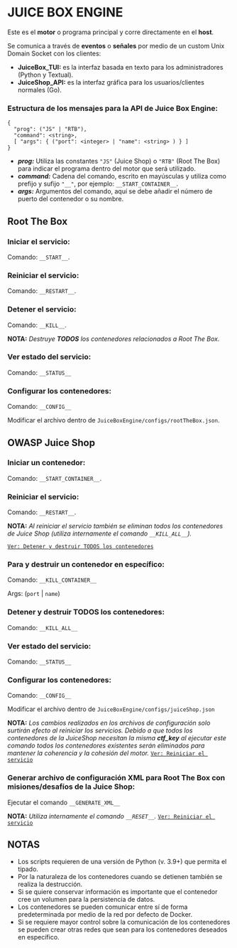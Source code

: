 # JUICE BOX ENGINE
Este es el **motor** o programa principal y corre directamente en el **host**.

Se comunica a través de **eventos** o **señales** por medio de un custom Unix Domain Socket con los clientes:

- **JuiceBox_TUI:** es la interfaz basada en texto para los administradores (Python y Textual).
- **JuiceShop_API:** es la interfaz gráfica para los usuarios/clientes normales (Go).

### Estructura de los mensajes para la API de Juice Box Engine:
    {
      "prog": ("JS" | "RTB"),
      "command": <string>,
      [ "args": { ("port": <integer> | "name": <string> ) } ]
    }

- ***prog:*** Utiliza las constantes `"JS"` (Juice Shop) o `"RTB"` (Root The Box) para indicar el programa dentro del motor que será utilizado.
- ***command:*** Cadena del comando, escrito en mayúsculas y utiliza como prefijo y sufijo `"__"`, por ejemplo: `__START_CONTAINER__`.
- ***args:*** Argumentos del comando, aquí se debe añadir el número de puerto del contenedor o su nombre.

## Root The Box

### Iniciar el servicio:
Comando: `__START__`.

### Reiniciar el servicio:
Comando: `__RESTART__`.

### Detener el servicio:
Comando: `__KILL__`.

**NOTA:** *Destruye **TODOS** los contenedores relacionados a Root The Box.*

### Ver estado del servicio:
Comando: `__STATUS__`

### Configurar los contenedores:
Comando: `__CONFIG__`

Modificar el archivo dentro de `JuiceBoxEngine/configs/rootTheBox.json`.

## OWASP Juice Shop

### Iniciar un contenedor:
Comando: `__START_CONTAINER__`.

<h3 id="js-reiniciar-el-sevicio">Reiniciar el servicio:</h3>

Comando: `__RESTART__`.

**NOTA:** *Al reiniciar el servicio también se eliminan todos los contenedores de Juice Shop (utiliza internamente el comando `__KILL_ALL__`).*

[`Ver: Detener y destruir TODOS los contenedores`](#detener-y-destruir-todos-los-contenedores)

### Para y destruir un contenedor en específico:
Comando:  `__KILL_CONTAINER__`

Args: (`port` | `name`)

### Detener y destruir **TODOS** los contenedores:
Comando: `__KILL_ALL__`

### Ver estado del servicio:
Comando: `__STATUS__`

### Configurar los contenedores:
Comando: `__CONFIG__`

Modificar el archivo dentro de `JuiceBoxEngine/configs/juiceShop.json`

**NOTA:** *Los cambios realizados en los archivos de configuración solo surtirán efecto al reiniciar los servicios. Debido a que todos los contenedores de la JuiceShop necesitan la misma **ctf_key** al ejecutar este comando todos los contenedores existentes serán eliminados para mantener la coherencia y la cohesión del motor.* [`Ver: Reiniciar el servicio`](#js-reiniciar-el-sevicio)

### Generar archivo de configuración XML para Root The Box con misiones/desafíos de la Juice Shop:
Ejecutar el comando `__GENERATE_XML__`

**NOTA:** *Utiliza internamente el comando `__RESET__`.* [`Ver: Reiniciar el servicio`](#js-reiniciar-el-sevicio)

## NOTAS
- Los scripts requieren de una versión de Python (v. 3.9+) que permita el tipado.
- Por la naturaleza de los contenedores cuando se detienen también se realiza la destrucción.
- Si se quiere conservar información es importante que el contenedor cree un volumen para la persistencia de datos.
- Los contenedores se pueden comunicar entre sí de forma predeterminada por medio de la red por defecto de Docker.
- Si se requiere mayor control sobre la comunicación de los contenedores se pueden crear otras redes que sean para los contenedores deseados en específico.